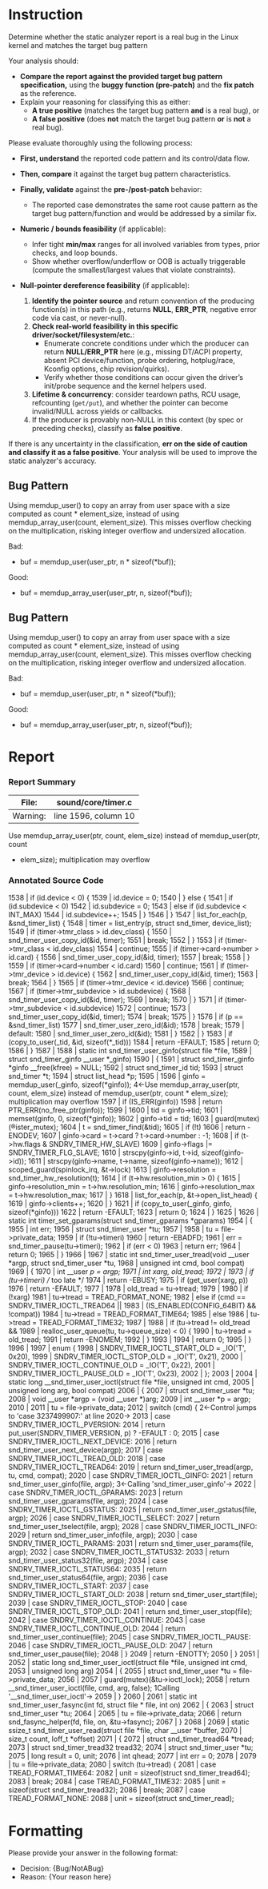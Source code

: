 # Instruction

Determine whether the static analyzer report is a real bug in the Linux kernel and matches the target bug pattern

Your analysis should:
- **Compare the report against the provided target bug pattern specification,** using the **buggy function (pre-patch)** and the **fix patch** as the reference.
- Explain your reasoning for classifying this as either:
  - **A true positive** (matches the target bug pattern **and** is a real bug), or
  - **A false positive** (does **not** match the target bug pattern **or** is **not** a real bug).

Please evaluate thoroughly using the following process:

- **First, understand** the reported code pattern and its control/data flow.
- **Then, compare** it against the target bug pattern characteristics.
- **Finally, validate** against the **pre-/post-patch** behavior:
  - The reported case demonstrates the same root cause pattern as the target bug pattern/function and would be addressed by a similar fix.

- **Numeric / bounds feasibility** (if applicable):
  - Infer tight **min/max** ranges for all involved variables from types, prior checks, and loop bounds.
  - Show whether overflow/underflow or OOB is actually triggerable (compute the smallest/largest values that violate constraints).

- **Null-pointer dereference feasibility** (if applicable):
  1. **Identify the pointer source** and return convention of the producing function(s) in this path (e.g., returns **NULL**, **ERR_PTR**, negative error code via cast, or never-null).
  2. **Check real-world feasibility in this specific driver/socket/filesystem/etc.**:
     - Enumerate concrete conditions under which the producer can return **NULL/ERR_PTR** here (e.g., missing DT/ACPI property, absent PCI device/function, probe ordering, hotplug/race, Kconfig options, chip revision/quirks).
     - Verify whether those conditions can occur given the driver’s init/probe sequence and the kernel helpers used.
  3. **Lifetime & concurrency**: consider teardown paths, RCU usage, refcounting (`get/put`), and whether the pointer can become invalid/NULL across yields or callbacks.
  4. If the producer is provably non-NULL in this context (by spec or preceding checks), classify as **false positive**.

If there is any uncertainty in the classification, **err on the side of caution and classify it as a false positive**. Your analysis will be used to improve the static analyzer's accuracy.

## Bug Pattern

Using memdup_user() to copy an array from user space with a size computed as count * element_size, instead of using memdup_array_user(count, element_size). This misses overflow checking on the multiplication, risking integer overflow and undersized allocation.

Bad:
- buf = memdup_user(user_ptr, n * sizeof(*buf));

Good:
- buf = memdup_array_user(user_ptr, n, sizeof(*buf));

## Bug Pattern

Using memdup_user() to copy an array from user space with a size computed as count * element_size, instead of using memdup_array_user(count, element_size). This misses overflow checking on the multiplication, risking integer overflow and undersized allocation.

Bad:
- buf = memdup_user(user_ptr, n * sizeof(*buf));

Good:
- buf = memdup_array_user(user_ptr, n, sizeof(*buf));

# Report

### Report Summary

File:| sound/core/timer.c
---|---
Warning:| line 1596, column 10
Use memdup_array_user(ptr, count, elem_size) instead of memdup_user(ptr, count
* elem_size); multiplication may overflow

### Annotated Source Code


1538  |  if (id.device < 0) {
1539  | 					id.device = 0;
1540  | 				} else {
1541  |  if (id.subdevice < 0)
1542  | 						id.subdevice = 0;
1543  |  else if (id.subdevice < INT_MAX)
1544  | 						id.subdevice++;
1545  | 				}
1546  | 			}
1547  |  list_for_each(p, &snd_timer_list) {
1548  | 				timer = list_entry(p, struct snd_timer, device_list);
1549  |  if (timer->tmr_class > id.dev_class) {
1550  | 					snd_timer_user_copy_id(&id, timer);
1551  |  break;
1552  | 				}
1553  |  if (timer->tmr_class < id.dev_class)
1554  |  continue;
1555  |  if (timer->card->number > id.card) {
1556  | 					snd_timer_user_copy_id(&id, timer);
1557  |  break;
1558  | 				}
1559  |  if (timer->card->number < id.card)
1560  |  continue;
1561  |  if (timer->tmr_device > id.device) {
1562  | 					snd_timer_user_copy_id(&id, timer);
1563  |  break;
1564  | 				}
1565  |  if (timer->tmr_device < id.device)
1566  |  continue;
1567  |  if (timer->tmr_subdevice > id.subdevice) {
1568  | 					snd_timer_user_copy_id(&id, timer);
1569  |  break;
1570  | 				}
1571  |  if (timer->tmr_subdevice < id.subdevice)
1572  |  continue;
1573  | 				snd_timer_user_copy_id(&id, timer);
1574  |  break;
1575  | 			}
1576  |  if (p == &snd_timer_list)
1577  | 				snd_timer_user_zero_id(&id);
1578  |  break;
1579  |  default:
1580  | 			snd_timer_user_zero_id(&id);
1581  | 		}
1582  | 	}
1583  |  if (copy_to_user(_tid, &id, sizeof(*_tid)))
1584  |  return -EFAULT;
1585  |  return 0;
1586  | }
1587  |
1588  | static int snd_timer_user_ginfo(struct file *file,
1589  |  struct snd_timer_ginfo __user *_ginfo)
1590  | {
1591  |  struct snd_timer_ginfo *ginfo __free(kfree) = NULL;
1592  |  struct snd_timer_id tid;
1593  |  struct snd_timer *t;
1594  |  struct list_head *p;
1595  |
1596  |  ginfo = memdup_user(_ginfo, sizeof(*ginfo));
    4←Use memdup_array_user(ptr, count, elem_size) instead of memdup_user(ptr, count * elem_size); multiplication may overflow
1597  |  if (IS_ERR(ginfo))
1598  |  return PTR_ERR(no_free_ptr(ginfo));
1599  |
1600  | 	tid = ginfo->tid;
1601  |  memset(ginfo, 0, sizeof(*ginfo));
1602  | 	ginfo->tid = tid;
1603  |  guard(mutex)(®ister_mutex);
1604  | 	t = snd_timer_find(&tid);
1605  |  if (!t)
1606  |  return -ENODEV;
1607  | 	ginfo->card = t->card ? t->card->number : -1;
1608  |  if (t->hw.flags & SNDRV_TIMER_HW_SLAVE)
1609  | 		ginfo->flags |= SNDRV_TIMER_FLG_SLAVE;
1610  |  strscpy(ginfo->id, t->id, sizeof(ginfo->id));
1611  |  strscpy(ginfo->name, t->name, sizeof(ginfo->name));
1612  |  scoped_guard(spinlock_irq, &t->lock)
1613  | 		ginfo->resolution = snd_timer_hw_resolution(t);
1614  |  if (t->hw.resolution_min > 0) {
1615  | 		ginfo->resolution_min = t->hw.resolution_min;
1616  | 		ginfo->resolution_max = t->hw.resolution_max;
1617  | 	}
1618  |  list_for_each(p, &t->open_list_head) {
1619  | 		ginfo->clients++;
1620  | 	}
1621  |  if (copy_to_user(_ginfo, ginfo, sizeof(*ginfo)))
1622  |  return -EFAULT;
1623  |  return 0;
1624  | }
1625  |
1626  | static int timer_set_gparams(struct snd_timer_gparams *gparams)
1954  | {
1955  |  int err;
1956  |  struct snd_timer_user *tu;
1957  |
1958  | 	tu = file->private_data;
1959  |  if (!tu->timeri)
1960  |  return -EBADFD;
1961  | 	err = snd_timer_pause(tu->timeri);
1962  |  if (err < 0)
1963  |  return err;
1964  |  return 0;
1965  | }
1966  |
1967  | static int snd_timer_user_tread(void __user *argp, struct snd_timer_user *tu,
1968  |  unsigned int cmd, bool compat)
1969  | {
1970  |  int __user *p = argp;
1971  |  int xarg, old_tread;
1972  |
1973  |  if (tu->timeri)	/* too late */
1974  |  return -EBUSY;
1975  |  if (get_user(xarg, p))
1976  |  return -EFAULT;
1977  |
1978  | 	old_tread = tu->tread;
1979  |
1980  |  if (!xarg)
1981  | 		tu->tread = TREAD_FORMAT_NONE;
1982  |  else if (cmd == SNDRV_TIMER_IOCTL_TREAD64 ||
1983  | 		 (IS_ENABLED(CONFIG_64BIT) && !compat))
1984  | 		tu->tread = TREAD_FORMAT_TIME64;
1985  |  else
1986  | 		tu->tread = TREAD_FORMAT_TIME32;
1987  |
1988  |  if (tu->tread != old_tread &&
1989  | 	    realloc_user_queue(tu, tu->queue_size) < 0) {
1990  | 		tu->tread = old_tread;
1991  |  return -ENOMEM;
1992  | 	}
1993  |
1994  |  return 0;
1995  | }
1996  |
1997  | enum {
1998  | 	SNDRV_TIMER_IOCTL_START_OLD = _IO('T', 0x20),
1999  | 	SNDRV_TIMER_IOCTL_STOP_OLD = _IO('T', 0x21),
2000  | 	SNDRV_TIMER_IOCTL_CONTINUE_OLD = _IO('T', 0x22),
2001  | 	SNDRV_TIMER_IOCTL_PAUSE_OLD = _IO('T', 0x23),
2002  | };
2003  |
2004  | static long __snd_timer_user_ioctl(struct file *file, unsigned int cmd,
2005  |  unsigned long arg, bool compat)
2006  | {
2007  |  struct snd_timer_user *tu;
2008  |  void __user *argp = (void __user *)arg;
2009  |  int __user *p = argp;
2010  |
2011  | 	tu = file->private_data;
2012  |  switch (cmd) {
    2←Control jumps to 'case 3237499907:'  at line 2020→
2013  |  case SNDRV_TIMER_IOCTL_PVERSION:
2014  |  return put_user(SNDRV_TIMER_VERSION, p) ? -EFAULT : 0;
2015  |  case SNDRV_TIMER_IOCTL_NEXT_DEVICE:
2016  |  return snd_timer_user_next_device(argp);
2017  |  case SNDRV_TIMER_IOCTL_TREAD_OLD:
2018  |  case SNDRV_TIMER_IOCTL_TREAD64:
2019  |  return snd_timer_user_tread(argp, tu, cmd, compat);
2020  |  case SNDRV_TIMER_IOCTL_GINFO:
2021  |  return snd_timer_user_ginfo(file, argp);
    3←Calling 'snd_timer_user_ginfo'→
2022  |  case SNDRV_TIMER_IOCTL_GPARAMS:
2023  |  return snd_timer_user_gparams(file, argp);
2024  |  case SNDRV_TIMER_IOCTL_GSTATUS:
2025  |  return snd_timer_user_gstatus(file, argp);
2026  |  case SNDRV_TIMER_IOCTL_SELECT:
2027  |  return snd_timer_user_tselect(file, argp);
2028  |  case SNDRV_TIMER_IOCTL_INFO:
2029  |  return snd_timer_user_info(file, argp);
2030  |  case SNDRV_TIMER_IOCTL_PARAMS:
2031  |  return snd_timer_user_params(file, argp);
2032  |  case SNDRV_TIMER_IOCTL_STATUS32:
2033  |  return snd_timer_user_status32(file, argp);
2034  |  case SNDRV_TIMER_IOCTL_STATUS64:
2035  |  return snd_timer_user_status64(file, argp);
2036  |  case SNDRV_TIMER_IOCTL_START:
2037  |  case SNDRV_TIMER_IOCTL_START_OLD:
2038  |  return snd_timer_user_start(file);
2039  |  case SNDRV_TIMER_IOCTL_STOP:
2040  |  case SNDRV_TIMER_IOCTL_STOP_OLD:
2041  |  return snd_timer_user_stop(file);
2042  |  case SNDRV_TIMER_IOCTL_CONTINUE:
2043  |  case SNDRV_TIMER_IOCTL_CONTINUE_OLD:
2044  |  return snd_timer_user_continue(file);
2045  |  case SNDRV_TIMER_IOCTL_PAUSE:
2046  |  case SNDRV_TIMER_IOCTL_PAUSE_OLD:
2047  |  return snd_timer_user_pause(file);
2048  | 	}
2049  |  return -ENOTTY;
2050  | }
2051  |
2052  | static long snd_timer_user_ioctl(struct file *file, unsigned int cmd,
2053  |  unsigned long arg)
2054  | {
2055  |  struct snd_timer_user *tu = file->private_data;
2056  |
2057  |  guard(mutex)(&tu->ioctl_lock);
2058  |  return __snd_timer_user_ioctl(file, cmd, arg, false);
    1Calling '__snd_timer_user_ioctl'→
2059  | }
2060  |
2061  | static int snd_timer_user_fasync(int fd, struct file * file, int on)
2062  | {
2063  |  struct snd_timer_user *tu;
2064  |
2065  | 	tu = file->private_data;
2066  |  return snd_fasync_helper(fd, file, on, &tu->fasync);
2067  | }
2068  |
2069  | static ssize_t snd_timer_user_read(struct file *file, char __user *buffer,
2070  | 				   size_t count, loff_t *offset)
2071  | {
2072  |  struct snd_timer_tread64 *tread;
2073  |  struct snd_timer_tread32 tread32;
2074  |  struct snd_timer_user *tu;
2075  |  long result = 0, unit;
2076  |  int qhead;
2077  |  int err = 0;
2078  |
2079  | 	tu = file->private_data;
2080  |  switch (tu->tread) {
2081  |  case TREAD_FORMAT_TIME64:
2082  | 		unit = sizeof(struct snd_timer_tread64);
2083  |  break;
2084  |  case TREAD_FORMAT_TIME32:
2085  | 		unit = sizeof(struct snd_timer_tread32);
2086  |  break;
2087  |  case TREAD_FORMAT_NONE:
2088  | 		unit = sizeof(struct snd_timer_read);

# Formatting

Please provide your answer in the following format:

- Decision: {Bug/NotABug}
- Reason: {Your reason here}
